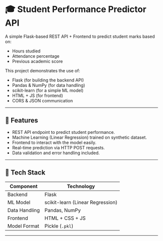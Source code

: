 # 🎓 Student Performance Predictor API

A simple Flask-based REST API + Frontend to predict student marks based on:
- Hours studied
- Attendance percentage
- Previous academic score

This project demonstrates the use of:
- Flask (for building the backend API)
- Pandas & NumPy (for data handling)
- scikit-learn (for a simple ML model)
- HTML + JS (for frontend)
- CORS & JSON communication

---

## 🚀 Features

- REST API endpoint to predict student performance.
- Machine Learning (Linear Regression) trained on synthetic dataset.
- Frontend to interact with the model easily.
- Real-time prediction via HTTP POST requests.
- Data validation and error handling included.

---

## 🧠 Tech Stack

| Component     | Technology         |
|---------------|--------------------|
| Backend       | Flask              |
| ML Model      | scikit-learn (Linear Regression) |
| Data Handling | Pandas, NumPy      |
| Frontend      | HTML + CSS + JS    |
| Model Format  | Pickle (`.pkl`)    |

---


